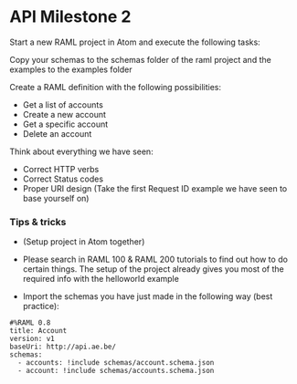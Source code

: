 # API Milestone 2

Start a new RAML project in Atom and execute the following tasks:

Copy your schemas to the schemas folder of the raml project and the examples to the examples folder

Create a RAML definition with the following possibilities:
* Get a list of accounts
* Create a new account
* Get a specific account
* Delete an account

Think about everything we have seen:
* Correct HTTP verbs
* Correct Status codes
* Proper URI design (Take the first Request ID example we have seen to base yourself on)


### Tips & tricks

* (Setup project in Atom together)

* Please search in RAML 100 & RAML 200 tutorials to find out how to do certain things. The setup of the project already gives you most of the required info with the helloworld example 

* Import the schemas you have just made in the following way (best practice):

```
#%RAML 0.8
title: Account
version: v1
baseUri: http://api.ae.be/
schemas:
  - accounts: !include schemas/account.schema.json
  - account: !include schemas/accounts.schema.json
```


